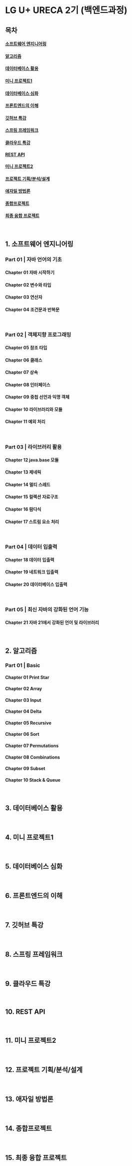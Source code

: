 # LG U+ URECA 2기 (백엔드과정)

## 목차
#### [소프트웨어 엔지니어링](#1-소프트웨어-엔지니어링)
#### [알고리즘](#2-알고리즘)
#### [데이터베이스 활용](#3-데이터베이스-활용)
#### [미니 프로젝트1](#4-미니-프로젝트1)
#### [데이터베이스 심화](#5-데이터베이스-심화)
#### [프론트엔드의 이해](#6-프론트엔드의-이해)
#### [깃허브 특강](#7-깃허브-특강)
#### [스프링 프레임워크](#8-스프링-프레임워크)
#### [클라우드 특강](#9-클라우드-특강)
#### [REST API](#10-rest-api)
#### [미니 프로젝트2](#11-미니-프로젝트2)
#### [프로젝트 기획/분석/설계](#12-프로젝트-기획분석설계)
#### [애자일 방법론](#13-애자일-방법론)
#### [종합프로젝트](#14-종합프로젝트)
#### [최종 융합 프로젝트](#15-최종-융합-프로젝트)

<br/>

## 1. 소프트웨어 엔지니어링
### Part 01 | 자바 언어의 기초
#### Chapter 01 자바 시작하기
#### Chapter 02 변수와 타입
#### Chapter 03 연산자
#### Chapter 04 조건문과 반복문

<br/>

### Part 02 | 객체지향 프로그래밍
#### Chapter 05 참조 타입
#### Chapter 06 클래스
#### Chapter 07 상속
#### Chapter 08 인터페이스
#### Chapter 09 중첩 선언과 익명 객체
#### Chapter 10 라이브러리와 모듈
#### Chapter 11 예외 처리

<br/>

### Part 03 | 라이브러리 활용
#### Chapter 12 java.base 모듈
#### Chapter 13 제네릭
#### Chapter 14 멀티 스레드
#### Chapter 15 컬렉션 자료구조
#### Chapter 16 람다식
#### Chapter 17 스트림 요소 처리

<br/>

### Part 04 | 데이터 입출력
#### Chapter 18 데이터 입출력
#### Chapter 19 네트워크 입출력
#### Chapter 20 데이터베이스 입출력

<br/>

### Part 05 | 최신 자바의 강화된 언어 기능
#### Chapter 21 자바 21에서 강화된 언어 및 라이브러리

<br/>

## 2. 알고리즘
### Part 01 | Basic
#### Chapter 01 Print Star
#### Chapter 02 Array
#### Chapter 03 Input
#### Chapter 04 Delta
#### Chapter 05 Recursive
#### Chapter 06 Sort
#### Chapter 07 Permutations
#### Chapter 08 Combinations
#### Chapter 09 Subset
#### Chapter 10 Stack & Queue


<br/>

## 3. 데이터베이스 활용

<br/>

## 4. 미니 프로젝트1

<br/>

## 5. 데이터베이스 심화

<br/>

## 6. 프론트엔드의 이해

<br/>

## 7. 깃허브 특강

<br/>

## 8. 스프링 프레임워크

<br/>

## 9. 클라우드 특강

<br/>

## 10. REST API


<br/>

## 11. 미니 프로젝트2


<br/>

## 12. 프로젝트 기획/분석/설계

<br/>

## 13. 애자일 방법론

<br/>

## 14. 종합프로젝트

<br/>

## 15. 최종 융합 프로젝트
